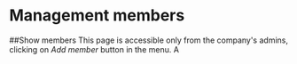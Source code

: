 # Management members
##Show members
This page is accessible only from the company's admins, clicking on *Add member* button in the menu.
A

